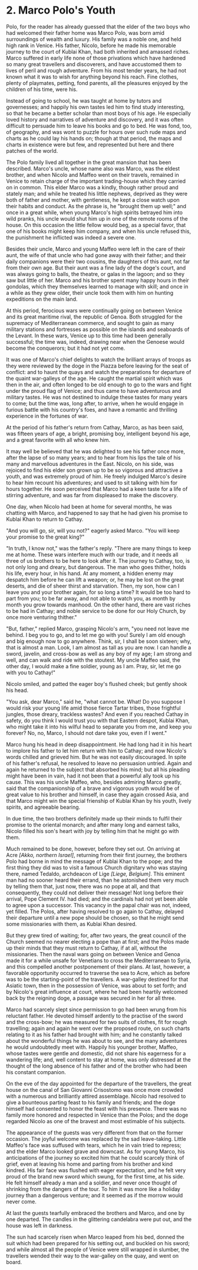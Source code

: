 # 2. Marco Polo's Youth

Polo, for the reader has already guessed that the elder of the two boys who had welcomed their father home was Marco Polo, was born amid surroundings of wealth and luxury. His family was a noble one, and held high rank in Venice. His father, Nicolo, before he made his memorable journey to the court of Kublai Khan, had both inherited and amassed riches. Marco suffered in early life none of those privations which have hardened so many great travellers and discoverers, and have accustomed them to lives of peril and rough adventure. From his most tender years, he had not known what it was to wish for anything beyond his reach. Fine clothes, plenty of playmates, petting, fond parents, all the pleasures enjoyed by the children of his time, were his.

Instead of going to school, he was taught at home by tutors and governesses; and happily his own tastes led him to find study interesting, so that he became a better scholar than most boys of his age. He especially loved history and narratives of adventure and discovery, and it was often difficult to persuade him to leave his books and go to bed. He was fond, too, of geography, and was wont to puzzle for hours over such rude maps and charts as he could lay his hands on; though at that period, the maps and charts in existence were but few, and represented but here and there patches of the world.

The Polo family lived all together in the great mansion that has been described. Marco's uncle, whose name also was Marco, was the eldest brother, and when Nicolo and Maffeo went on their travels, remained in Venice to retain charge of the important trading-house which they carried on in common. This elder Marco was a kindly, though rather proud and stately man; and while he treated his little nephews, deprived as they were both of father and mother, with gentleness, he kept a close watch upon their habits and conduct. As the phrase is, he "brought them up well;" and once in a great while, when young Marco's high spirits betrayed him into wild pranks, his uncle would shut him up in one of the remote rooms of the house. On this occasion the little fellow would beg, as a special favor, that one of his books might keep him company, and when his uncle refused this, the punishment he inflicted was indeed a severe one.

Besides their uncle, Marco and young Maffeo were left in the care of their aunt, the wife of that uncle who had gone away with their father; and their daily companions were their two cousins, the daughters of this aunt, not far from their own age. But their aunt was a fine lady of the doge's court, and was always going to balls, the theatre, or galas in the lagoon; and so they saw but little of her. Marco and his brother spent many happy hours in their gondolas, which they themselves learned to manage with skill; and once in a while as they grew older, their uncle took them with him on hunting expeditions on the main land.

At this period, ferocious wars were continually going on between Venice and its great maritime rival, the republic of Genoa. Both struggled for the supremacy of Mediterranean commerce, and sought to gain as many military stations and fortresses as possible on the islands and seaboards of the Levant. In these wars, Venice up to this time had been generally successful; the time was, indeed, drawing near when the Genoese would become the conquerors; but it had not yet come.

It was one of Marco's chief delights to watch the brilliant arrays of troops as they were reviewed by the doge in the Piazza before leaving for the seat of conflict: and to haunt the quays and watch the preparations for departure of the quaint war-galleys of the age. He caught the martial spirit which was then in the air, and often longed to be old enough to go to the wars and fight under the proud flag of Venice; and thus came to have adventurous and military tastes. He was not destined to indulge these tastes for many years to come; but the time was, long after, to arrive, when he would engage in furious battle with his country's foes, and have a romantic and thrilling experience in the fortunes of war.

At the period of his father's return from Cathay, Marco, as has been said, was fifteen years of age, a bright, promising boy, intelligent beyond his age, and a great favorite with all who knew him.

It may well be believed that he was delighted to see his father once more, after the lapse of so many years; and to hear from his lips the tale of his many and marvellous adventures in the East. Nicolo, on his side, was rejoiced to find his elder son grown up to be so vigorous and attractive a youth, and was extremely proud of him. He freely indulged Marco's desire to hear him recount his adventures; and used to sit talking with him for hours together. He soon perceived that Marco had a keen taste for a life of stirring adventure, and was far from displeased to make the discovery.

One day, when Nicolo had been at home for several months, he was chatting with Marco, and happened to say that he had given his promise to Kublai Khan to return to Cathay.

"And you will go, sir, will you not?" eagerly asked Marco. "You will keep your promise to the great king?"

"In truth, I know not," was the father's reply. "There are many things to keep me at home. These wars interfere much with our trade, and it needs all three of us brothers to be here to look after it. The journey to Cathay, too, is not only long and dreary, but dangerous. The man who goes thither, holds his life, every hour, in his hand. At any moment, a hidden enemy may despatch him before he can lift a weapon; or, he may be lost on the great deserts, and die of sheer thirst and starvation. Then, my son, how can I leave you and your brother again, for so long a time? It would be too hard to part from you; to be far away, and not able to watch you, as month by month you grow towards manhood. On the other hand, there are vast riches to be had in Cathay; and noble service to be done for our Holy Church, by once more venturing thither."

"But, father," replied Marco, grasping Nicolo's arm, "you need not leave me behind. I beg you to go, and to let me go with you! Surely I am old enough and big enough now to go anywhere. Think, sir, I shall be soon sixteen; why, that is almost a man. Look, I am almost as tall as you are now. I can handle a sword, javelin, and cross-bow as well as any boy of my age; I am strong and well, and can walk and ride with the stoutest. My uncle Maffeo said, the other day, I would make a fine soldier, young as I am. Pray, sir, let me go with you to Cathay!"

Nicolo smiled, and patted the eager boy's flushed cheek; but gently shook his head.

"You ask, dear Marco," said he, "what cannot be. What! Do you suppose I would risk your young life amid those fierce Tartar tribes, those frightful jungles, those dreary, trackless wastes? And even if you reached Cathay in safety, do you think I would trust you with that Eastern despot, Kublai Khan, who might take it into his wilful head to separate you from me, and keep you forever? No, no, Marco, I should not dare take you, even if I went."

Marco hung his head in deep disappointment. He had long had it in his heart to implore his father to let him return with him to Cathay; and now Nicolo's words chilled and grieved him. But he was not easily discouraged. In spite of his father's refusal, he resolved to leave no persuasion untried. Again and again he returned to the subject that absorbed his mind; but all his pleading might have been in vain, had it not been that a powerful ally took up his cause. This was his uncle Maffeo, who, besides admiring Marco greatly, said that the companionship of a brave and vigorous youth would be of great value to his brother and himself, in case they again crossed Asia, and that Marco might win the special frienship of Kublai Khan by his youth, lively spirits, and agreeable bearing.

In due time, the two brothers definitely made up their minds to fulfil their promise to the oriental monarch; and after many long and earnest talks, Nicolo filled his son's heart with joy by telling him that he might go with them.

Much remained to be done, however, before they set out. On arriving at Acre *[Akko, northern Israel]*, returning from their first journey, the brothers Polo had borne in mind the message of Kublai Khan to the pope; and the first thing they did was to visit a famous Church dignitary who was staying there, named Tedaldo, archdeacon of Lige *[Liege, Belgium]*. This eminent man had no sooner heard their errand, than he astonished them very much by telling them that, just now, there was no pope at all, and that consequently, they could not deliver their message! Not long before their arrival, Pope Clement IV. had died; and the cardinals had not yet been able to agree upon a successor. This vacancy in the papal chair was not, indeed, yet filled. The Polos, after having resolved to go again to Cathay, delayed their departure until a new pope should be chosen, so that he might send some missionaries with them, as Kublai Khan desired.

But they grew tired of waiting; for, after two years, the great council of the Church seemed no nearer electing a pope than at first; and the Polos made up their minds that they must return to Cathay, if at all, without the missionaries. Then the naval wars going on between Venice and Genoa made it for a while unsafe for Venetians to cross the Mediterranean to Syria, and this compelled another postponement of their plans. At last, however, a favorable opportunity occurred to traverse the sea to Acre, which as before was to be the starting-point of the travellers. A war-galley destined for that Asiatic town, then in the possession of Venice, was about to set forth; and by Nicolo's great influence at court, where he had been heartily welcomed back by the reigning doge, a passage was secured in her for all three.

Marco had scarcely slept since permission to go had been wrung from his reluctant father. He devoted himself ardently to the practise of the sword and the cross-bow; he was measured for two suits of clothes, fit for rough travelling; again and again he went over the proposed route, on such charts relating to it as his father had brought with him; and he constantly talked about the wonderful things he was about to see, and the many adventures he would undoubtedly meet with. Happily his younger brother, Maffeo, whose tastes were gentle and domestic, did not share his eagerness for a wandering life; and, well content to stay at home, was only distressed at the thought of the long absence of his father and of the brother who had been his constant companion.

On the eve of the day appointed for the departure of the travellers, the great house on the canal of San Giovanni Crisostomo was once more crowded with a numerous and brilliantly attired assemblage. Nicolo had resolved to give a bounteous parting feast to his family and friends; and the doge himself had consented to honor the feast with his presence. There was no family more honored and respected in Venice than the Polos; and the doge regarded Nicolo as one of the bravest and most estimable of his subjects.

The appearance of the guests was very different from that on the former occasion. The joyful welcome was replaced by the sad leave-taking. Little Maffeo's face was suffused with tears, which he in vain tried to repress; and the elder Marco looked grave and downcast. As for young Marco, his anticipations of the journey so excited him that he could scarcely think of grief, even at leaving his home and parting from his brother and kind kindred. His fair face was flushed with eager expectation, and he felt very proud of the brand new sword which swung, for the first time, at his side. He felt himself already a man and a soldier, and never once thought of shrinking from the dangers of the tour. To him it was more like a holiday journey than a dangerous venture; and it seemed as if the morrow would never come.

At last the guests tearfully embraced the brothers and Marco, and one by one departed. The candles in the glittering candelabra were put out, and the house was left in darkness.

The sun had scarcely risen when Marco leaped from his bed, donned the suit which had been prepared for his setting out, and buckled on his sword; and while almost all the people of Venice were still wrapped in slumber, the travellers wended their way to the war-galley on the quay, and went on board.